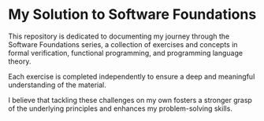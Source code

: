 # My Solution to Software Foundations

This repository is dedicated to documenting my journey through the Software Foundations series, a collection of exercises and concepts in formal verification, functional programming, and programming language theory. 

Each exercise is completed independently to ensure a deep and meaningful understanding of the material. 

I believe that tackling these challenges on my own fosters a stronger grasp of the underlying principles and enhances my problem-solving skills.